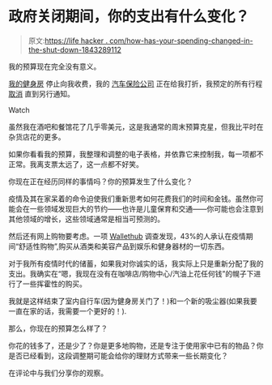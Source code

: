 # 政府关闭期间，你的支出有什么变化？

> 原文:[https://life hacker . com/how-has-your-spending-changed-in-the-shut-down-1843289112](https://lifehacker.com/how-has-your-spending-changed-during-the-shutdown-1843289112)

我的预算现在完全没有意义。

[我的健身房](https://twocents.lifehacker.com/how-to-get-your-gym-membership-fees-back-during-the-cor-1842885943) 停止向我收费，我的 [汽车保险公司](https://twocents.lifehacker.com/look-for-a-credit-on-your-next-car-insurance-bill-1842797568) 正在给我打折，我预定的所有行程 [取消](https://twocents.lifehacker.com/ask-your-credit-card-to-cut-you-a-check-for-big-refunds-1843244743) 直到另行通知。

Watch

虽然我在酒吧和餐馆花了几乎零美元，这是我通常的周末预算克星，但我比平时在杂货店花的更多。

如果你看看我的预算，我整理和调整的电子表格，并依靠它来控制我，每一项都不正常。我离支票太远了，这一点都不好笑。

你现在正在经历同样的事情吗？你的预算发生了什么变化？

疫情及其在家呆着的命令迫使我们重新思考如何花费我们的时间和金钱。虽然你可能会在一些领域发现巨大的节约——也许是儿童保育和交通——你可能也会注意到其他领域的增长，这些领域通常是相当可预测的。

然后还有网上购物要考虑。一项 [Wallethub](https://wallethub.com/blog/coronavirus-shopping-survey/73706/) 调查发现，43%的人承认在疫情期间“舒适性购物”,购买从酒类和美容产品到娱乐和健身器材的一切东西。

对于我所有疫情时代的储蓄，如果我对你诚实的话，我实际上只是重新分配了我的支出。我确实在“嗯，我现在没有在咖啡店/购物中心/汽油上花任何钱”的幌子下进行了一些挥霍性的购买。

我就是这样结束了室内自行车(因为健身房关门了！)和一个新的吸尘器(如果我要一直在家的话，我需要一个更好的！).

那么，你现在的预算怎么样了？

你花的钱多了，还是少了？你是更多地购物，还是专注于使用家中已有的物品？你是否已经看到，这段调整期可能会给你的理财方式带来一些长期变化？

在评论中与我们分享你的观察。